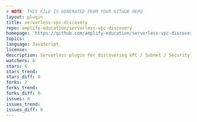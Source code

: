 ```yaml
---
# NOTE: THIS FILE IS GENERATED FROM YOUR GITHUB REPO
layout: plugin
title: serverless-vpc-discovery
repo: amplify-education/serverless-vpc-discovery
homepage: 'https://github.com/amplify-education/serverless-vpc-discovery'
topics: 
language: JavaScript
license: 
description: Serverless plugin for discovering VPC / Subnet / Security Group configuration by name.
watchers: 6
stars: 6
stars_trend: 
stars_diff: 0
forks: 2
forks_trend: 
forks_diff: 0
issues: 0
issues_trend: 
issues_diff: 0
---
```

